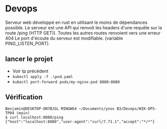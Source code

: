 # Devops

Serveur web développé en rust en utilisant le moins de dépendances possible. Le serveur est une API qui renvoit les headers d'une requête sur la route /ping (HTTP GET)). Toutes les autres routes renvoient vers une erreur 404 Le port d'écoute du serveur est modifiable. (variable PING_LISTEN_PORT).

## lancer le projet

- Voir tp précédent
- `kubectl apply -f .\pod.yaml `
- `kubectl port-forward pods/my-nginx-pod 8080:8080`

## Vérification

```
Benjamin@DESKTOP-ON7BJGL MINGW64 ~/Documents/ynov B3/Devops/WIK-DPS-TP04 (main)
$ curl localhost:8080/ping
{"host":"localhost:8080","user-agent":"curl/7.71.1","accept":"*/*"}
```
